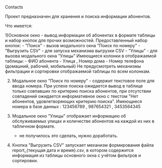   Contacts
  
Проект предназначен для хранения и поиска информации абонентов.

  Что имеется:

1)Основное окно - вывод информации об абонентах в формате таблицы и набор кнопок для прочих возможностей. 
Предоставленный набор кнопок: - "Поиск" - вызов модального окна "Поиск по номеру" 
                              - "Выгрузить CSV" - для запуска механизма выгрузки CSV 
                              - "Улицы" - для вызова модального окна "Улицы" 
Имеющиеся колонки в отображаемой таблицы: - ФИО абонента 
                                          - Улица , Номер дома 
                                          - Номер телефона (домашний, рабочий, мобильный) 
Не предусмотреть механизмы фильтрации и сортировки отображаемой таблицы по всем колонкам.

2) Модальное окно "Поиск по номеру" - содержит текстовое поле для ввода номера. 
При успехе поиска ожидается вывод в таблице только совпавших по критерию поиска абонентов, 
при отсутствии совпадений ожидается информативное окно с текстом "Нет абонентов, удовлетворяющих критерию поиска".
Имеющиеся номера в базе данных : 123456789 , 987654321 ,  3453564345

4) Модальное окно "Улицы" отображает информацию об обслуживаемых улицах и количестве абонентов на каждой из них в табличном формате.
   - не получилось это сделать, нужно доработать.
     
5) Кнопка "Выгрузить CSV" запускает механизм формирования файла report_{текущая дата и время}.csv, в котором содержится информация из таблицы основного окна с учётом фильтров и сортировки.
